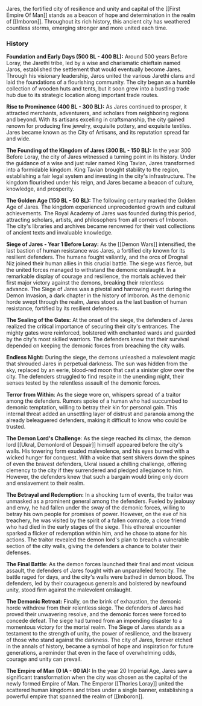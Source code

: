 Jares, the fortified city of resilience and unity and capital of the [[First Empire Of Man]] stands as a beacon of hope and determination in the realm of [[Imboron]]. Throughout its rich history, this ancient city has weathered countless storms, emerging stronger and more united each time.

### History

**Foundation and Early Days (500 BL - 400 BL):** Around 500 years Before Loray, the Jarethi tribe, led by a wise and charismatic chieftain named Jaros, established the settlement that would eventually become Jares. Through his visionary leadership, Jaros united the various Jarethi clans and laid the foundations of a flourishing community. The city began as a humble collection of wooden huts and tents, but it soon grew into a bustling trade hub due to its strategic location along important trade routes.  

**Rise to Prominence (400 BL - 300 BL):** As Jares continued to prosper, it attracted merchants, adventurers, and scholars from neighboring regions and beyond. With its artisans excelling in craftsmanship, the city gained renown for producing fine jewelry, exquisite pottery, and exquisite textiles. Jares became known as the City of Artisans, and its reputation spread far and wide.  

**The Founding of the Kingdom of Jares (300 BL - 150 BL):** In the year 300 Before Loray, the city of Jares witnessed a turning point in its history. Under the guidance of a wise and just ruler named King Tavian, Jares transformed into a formidable kingdom. King Tavian brought stability to the region, establishing a fair legal system and investing in the city's infrastructure. The kingdom flourished under his reign, and Jares became a beacon of culture, knowledge, and prosperity. 

**The Golden Age (150 BL - 50 BL):** The following century marked the Golden Age of Jares. The kingdom experienced unprecedented growth and cultural achievements. The Royal Academy of Jares was founded during this period, attracting scholars, artists, and philosophers from all corners of Imboron. The city's libraries and archives became renowned for their vast collections of ancient texts and invaluable knowledge.   

**Siege of Jares - Year 1 Before Loray:** As the [[Demon Wars]] intensified, the last bastion of human resistance was Jares, a fortified city known for its resilient defenders. The humans fought valiantly, and the orcs of Drognal Niz joined their human allies in this crucial battle. The siege was fierce, but the united forces managed to withstand the demonic onslaught. In a remarkable display of courage and resilience, the mortals achieved their first major victory against the demons, breaking their relentless advance. The Siege of Jares was a pivotal and harrowing event during the Demon Invasion, a dark chapter in the history of Imboron. As the demonic horde swept through the realm, Jares stood as the last bastion of human resistance, fortified by its resilient defenders. 

**The Sealing of the Gates:** At the onset of the siege, the defenders of Jares realized the critical importance of securing their city's entrances. The mighty gates were reinforced, bolstered with enchanted wards and guarded by the city's most skilled warriors. The defenders knew that their survival depended on keeping the demonic forces from breaching the city walls. 

**Endless Night:** During the siege, the demons unleashed a malevolent magic that shrouded Jares in perpetual darkness. The sun was hidden from the sky, replaced by an eerie, blood-red moon that cast a sinister glow over the city. The defenders struggled to find respite in the unending night, their senses tested by the relentless assault of the demonic forces. 

**Terror from Within**: As the siege wore on, whispers spread of a traitor among the defenders. Rumors spoke of a human who had succumbed to demonic temptation, willing to betray their kin for personal gain. This internal threat added an unsettling layer of distrust and paranoia among the already beleaguered defenders, making it difficult to know who could be trusted. 

**The Demon 
Lord's Challenge**: As the siege reached its climax, the demon lord [[Ukral, Demonlord of Despair]] himself appeared before the city's walls. His towering form exuded malevolence, and his eyes burned with a wicked hunger for conquest. With a voice that sent shivers down the spines of even the bravest defenders, Ukral issued a chilling challenge, offering clemency to the city if they surrendered and pledged allegiance to him. However, the defenders knew that such a bargain would bring only doom and enslavement to their realm. 

**The Betrayal and Redemption:** In a shocking turn of events, the traitor was unmasked as a prominent general among the defenders. Fueled by jealousy and envy, he had fallen under the sway of the demonic forces, willing to betray his own people for promises of power. However, on the eve of his treachery, he was visited by the spirit of a fallen comrade, a close friend who had died in the early stages of the siege. This ethereal encounter sparked a flicker of redemption within him, and he chose to atone for his actions. The traitor revealed the demon lord's plan to breach a vulnerable section of the city walls, giving the defenders a chance to bolster their defenses. 

**The Final Battle**: As the demon forces launched their final and most vicious assault, the defenders of Jares fought with an unparalleled ferocity. The battle raged for days, and the city's walls were bathed in demon blood. The defenders, led by their courageous generals and bolstered by newfound unity, stood firm against the malevolent onslaught. 

**The Demonic Retreat:** Finally, on the brink of exhaustion, the demonic horde withdrew from their relentless siege. The defenders of Jares had proved their unwavering resolve, and the demonic forces were forced to concede defeat. The siege had turned from an impending disaster to a momentous victory for the mortal realm. The Siege of Jares stands as a testament to the strength of unity, the power of resilience, and the bravery of those who stand against the darkness. The city of Jares, forever etched in the annals of history, became a symbol of hope and inspiration for future generations, a reminder that even in the face of overwhelming odds, courage and unity can prevail.  

**The Empire of Man (0 IA - 60 IA):** In the year 20 Imperial Age, Jares saw a significant transformation when the city was chosen as the capital of the newly formed Empire of Man. The Emperor [[Thorles Loray]] united the scattered human kingdoms and tribes under a single banner, establishing a powerful empire that spanned the realm of [[Imboron]].
